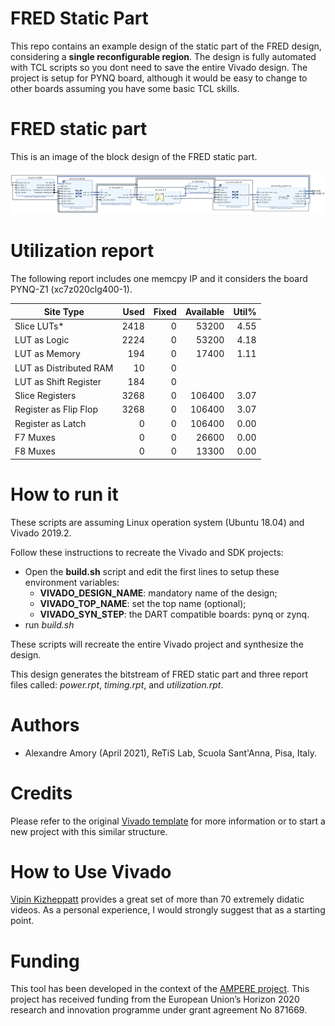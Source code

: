 # FRED Static Part

This repo contains an example design of the static part of the FRED design, considering a **single reconfigurable region**. The design is fully automated with TCL scripts so you dont need to save the entire Vivado design.
The project is setup for PYNQ board, although it would be easy to change to other boards assuming you have some basic TCL skills.

# FRED static part

This is an image of the block design of the FRED static part.

![FRED static part block design](FRED-static.png)

# Utilization report

The following report includes one memcpy IP and it considers the board PYNQ-Z1 (xc7z020clg400-1). 

|          Site Type         | Used | Fixed | Available | Util% |
|----------------------------|-----:|------:|----------:|------:|
| Slice LUTs*                | 2418 |     0 |     53200 |  4.55 |
|   LUT as Logic             | 2224 |     0 |     53200 |  4.18 |
|   LUT as Memory            |  194 |     0 |     17400 |  1.11 |
|     LUT as Distributed RAM |   10 |     0 |           |       |
|     LUT as Shift Register  |  184 |     0 |           |       |
| Slice Registers            | 3268 |     0 |    106400 |  3.07 |
|   Register as Flip Flop    | 3268 |     0 |    106400 |  3.07 |
|   Register as Latch        |    0 |     0 |    106400 |  0.00 |
| F7 Muxes                   |    0 |     0 |     26600 |  0.00 |
| F8 Muxes                   |    0 |     0 |     13300 |  0.00 |

# How to run it

These scripts are assuming Linux operation system (Ubuntu 18.04) and Vivado 2019.2.

Follow these instructions to recreate the Vivado and SDK projects:
 - Open the **build.sh** script and edit the first lines to setup these environment variables:
    - **VIVADO_DESIGN_NAME**: mandatory name of the design;
    - **VIVADO_TOP_NAME**: set the top name (optional);
    - **VIVADO_SYN_STEP**: the DART compatible boards: pynq or zynq.
 - run *build.sh*

These scripts will recreate the entire Vivado project and synthesize the design.

This design generates the bitstream of FRED static part and three report files called: *power.rpt*, *timing.rpt*, and *utilization.rpt*.

# Authors

- Alexandre Amory (April 2021), ReTiS Lab, Scuola Sant'Anna, Pisa, Italy.

# Credits

Please refer to the original [Vivado template](https://github.com/amamory/vivado-base-project) for more information or to start a new project with this similar structure. 

# How to Use Vivado

[Vipin Kizheppatt](https://www.youtube.com/watch?v=ahws--oNpBc&list=PLXHMvqUANAFOviU0J8HSp0E91lLJInzX1) provides a great set of more than 70 extremely didatic videos. As a personal experience, I would strongly suggest that as a starting point.

# Funding

This tool has been developed in the context of the [AMPERE project](https://ampere-euproject.eu/).
This project has received funding from the European Union’s Horizon 2020 
research and innovation programme under grant agreement No 871669.
